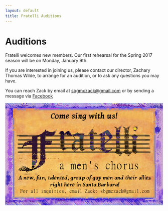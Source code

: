 ```yaml
---
layout: default
title: Fratelli Auditions
---
```


# Auditions

Fratelli welcomes new members.  Our first rehearsal for the Spring 2017 season will be on Monday, January 9th.

If you are interested in joining us, please contact our director, Zachary Thomas Wilde, to arrange for an audition, or to ask any questions you may have.

You can reach Zack by email at [sbgmczack@gmail.com](mailto:sbgmczack@gmail.com) or by sending a message via [Facebook]({{site.facebook.url}})

![Audition Image](/static/images/2017_spring_audition.jpg)
